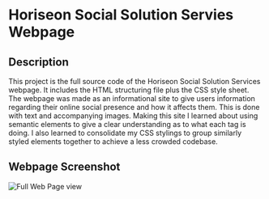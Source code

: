 # Horiseon Social Solution Servies Webpage

## Description

This project is the full source code of the Horiseon Social Solution Services webpage.
It includes the HTML structuring file plus the CSS style sheet.
The webpage was made as an informational site to give users information regarding their online social presence and how it affects them. This is done with text and accompanying images.
Making this site I learned about using semantic elements to give a clear understanding as to what each tag is doing. I also learned to consolidate my CSS stylings to group similarly styled elements together to achieve a less crowded codebase.

## Webpage Screenshot

![Full Web Page view](.Develop/assets/images/full-page-view)
